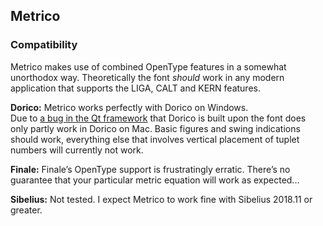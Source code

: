 ## Metrico

### Compatibility
Metrico makes use of combined OpenType features in a somewhat unorthodox way. Theoretically the font _should_ work in any modern application that supports the LIGA, CALT and KERN features.

**Dorico:** Metrico works perfectly with Dorico on Windows.  
Due to [a bug in the Qt framework](https://bugreports.qt.io/browse/QTBUG-69803) that Dorico is built upon the font does only partly work in Dorico on Mac. Basic figures and swing indications should work, everything else that involves vertical placement of tuplet numbers will currently not work.

**Finale:** Finale’s OpenType support is frustratingly erratic. There’s no guarantee that your particular metric equation will work as expected...

**Sibelius:** Not tested. I expect Metrico to work fine with Sibelius 2018.11 or greater.